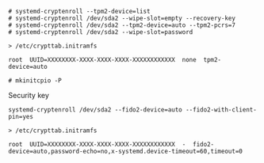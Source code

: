 ```
# systemd-cryptenroll --tpm2-device=list
# systemd-cryptenroll /dev/sda2 --wipe-slot=empty --recovery-key
# systemd-cryptenroll /dev/sda2 --tpm2-device=auto --tpm2-pcrs=7
# systemd-cryptenroll /dev/sda2 --wipe-slot=password
```

`> /etc/crypttab.initramfs`
```
root  UUID=XXXXXXXX-XXXX-XXXX-XXXX-XXXXXXXXXXXX  none  tpm2-device=auto
```

`# mkinitcpio -P`


Security key

```
systemd-cryptenroll /dev/sda2 --fido2-device=auto --fido2-with-client-pin=yes
```

`> /etc/crypttab.initramfs`
```
root  UUID=XXXXXXXX-XXXX-XXXX-XXXX-XXXXXXXXXXXX  -  fido2-device=auto,password-echo=no,x-systemd.device-timeout=60,timeout=0
```
